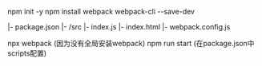 <!-- 初始化 -->
npm init -y
npm install webpack webpack-cli --save-dev

<!-- 项目结构 -->
|- package.json
|- /src
  |- index.js
|- index.html
|- webpack.config.js

<!-- 运行 -->
npx webpack (因为没有全局安装webpack)
npm run start (在package.json中scripts配置)